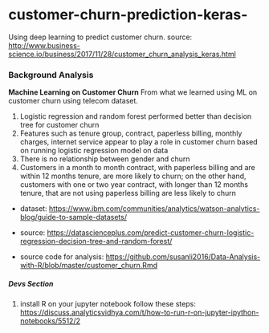 # customer-churn-prediction-keras-
Using deep learning to predict customer churn. source: http://www.business-science.io/business/2017/11/28/customer_churn_analysis_keras.html



### Background Analysis 
**Machine Learning on Customer Churn**
From what we learned using ML on customer churn using telecom dataset.

1. Logistic regression and random forest performed better than decision tree for customer churn 
2. Features such as tenure group, contract, paperless billing, monthly charges, 
internet service appear to play a role in customer churn based on running logistic regression model on data
3. There is no relationship between gender and churn 
4. Customers in a month to month contract, with paperless billing and are within 
12 months tenure, are more likely to churn; on the other hand,
customers with one or two year contract, with longer than 12 months tenure, that are not using paperless 
billing are less likely to churn 

* dataset: https://www.ibm.com/communities/analytics/watson-analytics-blog/guide-to-sample-datasets/

* source: https://datascienceplus.com/predict-customer-churn-logistic-regression-decision-tree-and-random-forest/

* source code for analysis: https://github.com/susanli2016/Data-Analysis-with-R/blob/master/customer_churn.Rmd



##### Devs Section
1. install R on your jupyter notebook follow these steps: 
https://discuss.analyticsvidhya.com/t/how-to-run-r-on-jupyter-ipython-notebooks/5512/2

